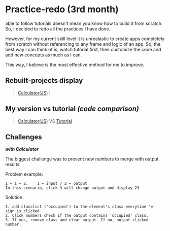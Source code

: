 # Practice-redo (3rd month)
able to follow tutorials doesn't mean you know how to build it from scratch. So, I decided to redo all the practices I have done.

However, for my current skill level it is unrealastic to create apps completely from scratch without referencing to any frame and logic of an app. So, the best way I can think of is, watch tutorial first, then customize the code and add new concepts as much as I can. 

This way, I believe is the most effective method for me to improve.


## Rebuilt-projects display
>[Calculator(JS)](https://a331998513.github.io/Practice-redo/JScalculator/)  |  

## My version vs tutorial  _(code comparison)_
>[Calculator(JS)](https://github.com/a331998513/Practice-redo/blob/main/JScalculator/calculator.js) VS [Tutorial](https://github.com/abarna-codespot/A-simple-Calculator/blob/master/script.js) 



## Challenges
**_with Calculator_**

The biggest challenge was to prevent new numbers to merge with output results. 

Problem example:
```
1 + 1 = 2,    1 = input / 2 = output 
In this scenario, click 3 will change output and display 23 
```
Solution:
```
1. add classlist ('occupied') to the element's class everytime '=' sign is clicked.
2. Click numbers check if the output contains 'occupied' class. 
3. If yes, remove class and clear output. If no, output clicked number.
```
